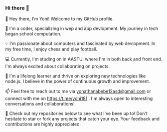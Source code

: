 ### Hi there 👋


👋 Hey there, I'm Yoni! Welcome to my GitHub profile.

🚀 I'm a coder, specializing in wep and app devlopment. My journey in tech began school computation.

💡 I'm passionate about computers and fascinated by web devlopment. In my free time, I enjoy chess and play football.

💻 Currently, I'm studing on in AASTU, where I'm in both back and front end. I'm always excited about collaborating on projects.

🌱 I'm a lifelong learner and thrive on exploring new technologies like node.js. I believe in the power of continuous growth and improvement.

📫 Feel free to reach out to me via yonathanabebe12asd@gmail.com or connect with me on https://t.me/yoni181 . I'm always open to interesting conversations and collaborations!

🔗 Check out my repositories below to see what I've been up to! Don't hesitate to star or fork any projects that catch your eye. Your feedback and contributions are highly appreciated.


